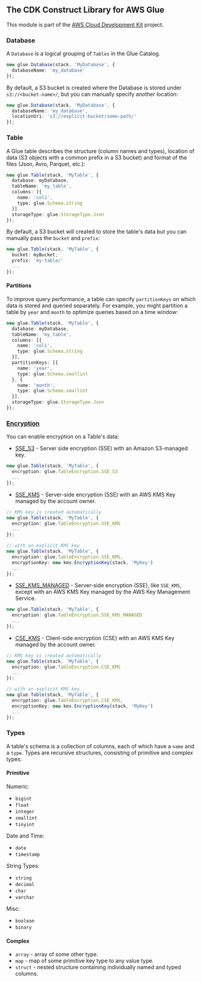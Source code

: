 ## The CDK Construct Library for AWS Glue
This module is part of the [AWS Cloud Development Kit](https://github.com/awslabs/aws-cdk) project.

### Database

A `Database` is a logical grouping of `Tables` in the Glue Catalog.

```ts
new glue.Database(stack, 'MyDatabase', {
  databaseName: 'my_database'
});
```

By default, a S3 bucket is created where the Database is stored under  `s3://<bucket-name>/`, but you can manually specify another location:

```ts
new glue.Database(stack, 'MyDatabase', {
  databaseName: 'my_database',
  locationUri: 's3://explicit-bucket/some-path/'
});
```

### Table

A Glue table describes the structure (column names and types), location of data (S3 objects with a common prefix in a S3 bucket) and format of the files (Json, Avro, Parquet, etc.):

```ts
new glue.Table(stack, 'MyTable', {
  database: myDatabase,
  tableName: 'my_table',
  columns: [{
    name: 'col1',
    type: glue.Schema.string
  }]
  storageType: glue.StorageType.Json
});
```

By default, a S3 bucket will created to store the table's data but you can manually pass the `bucket` and `prefix`:

```ts
new glue.Table(stack, 'MyTable', {
  bucket: myBucket,
  prefix: 'my-table/'
  ...
});
```

#### Partitions

To improve query performance, a table can specify `partitionKeys` on which data is stored and queried separately. For example, you might partition a table by `year` and `month` to optimize queries based on a time window:

```ts
new glue.Table(stack, 'MyTable', {
  database: myDatabase,
  tableName: 'my_table',
  columns: [{
    name: 'col1',
    type: glue.Schema.string
  }],
  partitionKeys: [{
    name: 'year',
    type: glue.Schema.smallint
  }, {
    name: 'month',
    type: glue.Schema.smallint
  }],
  storageType: glue.StorageType.Json
});
```

### [Encryption](https://docs.aws.amazon.com/athena/latest/ug/encryption.html)

You can enable encryption on a Table's data:
* [SSE_S3](https://docs.aws.amazon.com/AmazonS3/latest/dev/UsingServerSideEncryption.html) - Server side encryption (SSE) with an Amazon S3-managed key.
```ts
new glue.Table(stack, 'MyTable', {
  encryption: glue.TableEncryption.SSE_S3
  ...
});
```
* [SSE_KMS](https://docs.aws.amazon.com/AmazonS3/latest/dev/UsingKMSEncryption.html) - Server-side encryption (SSE) with an AWS KMS Key managed by the account owner.

```ts
// KMS key is created automatically
new glue.Table(stack, 'MyTable', {
  encryption: glue.TableEncryption.SSE_KMS
  ...
});

// with an explicit KMS key
new glue.Table(stack, 'MyTable', {
  encryption: glue.TableEncryption.SSE_KMS,
  encryptionKey: new kms.EncryptionKey(stack, 'MyKey')
  ...
});
```
* [SSE_KMS_MANAGED](https://docs.aws.amazon.com/AmazonS3/latest/dev/UsingKMSEncryption.html) - Server-side encryption (SSE), like `SSE_KMS`, except with an AWS KMS Key managed by the AWS Key Management Service.
```ts
new glue.Table(stack, 'MyTable', {
  encryption: glue.TableEncryption.SSE_KMS_MANAGED
  ...
});
```
* [CSE_KMS](https://docs.aws.amazon.com/AmazonS3/latest/dev/UsingClientSideEncryption.html#client-side-encryption-kms-managed-master-key-intro) - Client-side encryption (CSE) with an AWS KMS Key managed by the account owner.
```ts
// KMS key is created automatically
new glue.Table(stack, 'MyTable', {
  encryption: glue.TableEncryption.CSE_KMS
  ...
});

// with an explicit KMS key
new glue.Table(stack, 'MyTable', {
  encryption: glue.TableEncryption.CSE_KMS,
  encryptionKey: new kms.EncryptionKey(stack, 'MyKey')
  ...
});
```

### Types

A table's schema is a collection of columns, each of which have a `name` and a `type`. Types are recursive structures, consisting of primitive and complex types:

#### Primitive

Numeric:
* `bigint`
* `float`
* `integer`
* `smallint`
* `tinyint`

Date and Time:
* `date`
* `timestamp`

String Types:

* `string`
* `decimal`
* `char`
* `varchar`

Misc:
* `boolean`
* `binary`

#### Complex

* `array` - array of some other type.
* `map` - map of some primitive key type to any value type.
* `struct` - nested structure containing individually named and typed columns.